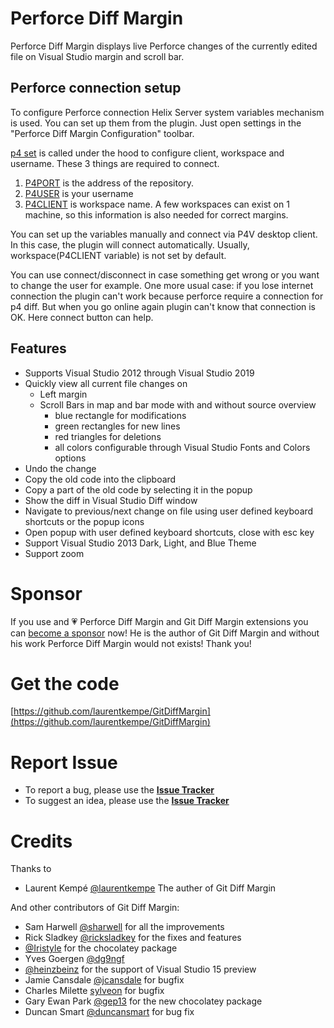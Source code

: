 # Perforce Diff Margin

Perforce Diff Margin displays live Perforce changes of the currently edited file on Visual Studio margin and scroll bar.

## Perforce connection setup

To configure Perforce connection Helix Server system variables mechanism is used.
You can set up them from the plugin. Just open settings in the "Perforce Diff Margin Configuration" toolbar.

[p4 set](https://www.perforce.com/manuals/v18.1/cmdref/Content/CmdRef/p4_set.html) is called under the hood to configure client, workspace and username.
These 3 things are required to connect. 
1. [P4PORT](https://www.perforce.com/manuals/v17.1/cmdref/Content/CmdRef/P4PORT.html) is the address of the repository.
2. [P4USER](https://www.perforce.com/manuals/v18.1/cmdref/Content/CmdRef/P4USER.html) is your username
3. [P4CLIENT](https://www.perforce.com/manuals/v18.1/cmdref/Content/CmdRef/P4CLIENT.html) is workspace name. A few workspaces can exist on 1 machine, so this information is also needed for correct margins.

You can set up the variables manually and connect via P4V desktop client. In this case, the plugin will connect automatically.
Usually, workspace(P4CLIENT variable) is not set by default.

You can use connect/disconnect in case something get wrong or you want to change the user for example.
One more usual case: if you lose internet connection the plugin can't work because perforce require a connection for p4 diff. But when you go online again plugin can't know that connection is OK. Here connect button can help.

## Features

*   Supports Visual Studio 2012 through Visual Studio 2019
*   Quickly view all current file changes on
    *   Left margin
    *   Scroll Bars in map and bar mode with and without source overview
        *   blue rectangle for modifications
        *   green rectangles for new lines
        *   red triangles for deletions
        *   all colors configurable through Visual Studio Fonts and Colors options
*   Undo the change
*   Copy the old code into the clipboard
*   Copy a part of the old code by selecting it in the popup
*   Show the diff in Visual Studio Diff window
*   Navigate to previous/next change on file using user defined keyboard shortcuts or the popup icons
*   Open popup with user defined keyboard shortcuts, close with esc key 
*   Support Visual Studio 2013 Dark, Light, and Blue Theme
*   Support zoom

# Sponsor

If you use and 💗 Perforce Diff Margin and Git Diff Margin extensions you can [become a sponsor](https://github.com/sponsors/laurentkempe) now!
He is the author of Git Diff Margin and without his work Perforce Diff Margin would not exists! Thank you! 

# Get the code

[https://github.com/laurentkempe/GitDiffMargin](https://github.com/laurentkempe/GitDiffMargin)

# Report Issue

* To report a bug, please use the [**Issue Tracker**](https://github.com/laurentkempe/GitDiffMargin/issues/new?assignees=&labels=bug&template=bug_report.md&title=)
* To suggest an idea, please use the [**Issue Tracker**](https://github.com/laurentkempe/GitDiffMargin/issues/new?assignees=&labels=&template=feature_request.md&title=)

# Credits

Thanks to

* Laurent Kempé [@laurentkempe](https://github.com/laurentkempe) The auther of Git Diff Margin

And other contributors of Git Diff Margin:
*   Sam Harwell [@sharwell](https://github.com/sharwell) for all the improvements
*   Rick Sladkey [@ricksladkey](https://github.com/ricksladkey) for the fixes and features
*   [@Iristyle](https://github.com/Iristyle) for the chocolatey package
*   Yves Goergen [@](https://github.com/dg9ngf)[dg9ngf](https://github.com/dg9ngf)
*   [@heinzbeinz](https://github.com/heinzbeinz) for the support of Visual Studio 15 preview
*   Jamie Cansdale [@jcansdale](https://github.com/jcansdale) for bugfix
*   Charles Milette [sylveon](https://github.com/sylveon) for bugfix
*   Gary Ewan Park [@gep13](https://github.com/gep13) for the new chocolatey package
*   Duncan Smart [@duncansmart](https://github.com/duncansmart) for bug fix
